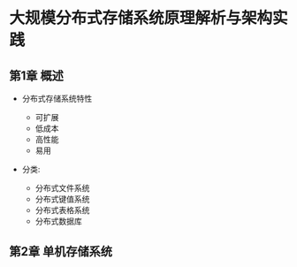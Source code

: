 # 大规模分布式存储系统原理解析与架构实践
## 第1章 概述
- 分布式存储系统特性
	- 可扩展
	- 低成本
	- 高性能
	- 易用

- 分类:
	- 分布式文件系统
	- 分布式键值系统
	- 分布式表格系统
	- 分布式数据库

## 第2章 单机存储系统
